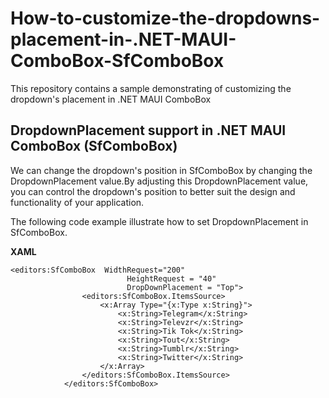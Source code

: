 # How-to-customize-the-dropdowns-placement-in-.NET-MAUI-ComboBox-SfComboBox
This repository contains a sample demonstrating of customizing the dropdown's placement in .NET MAUI ComboBox
## DropdownPlacement support in .NET MAUI ComboBox (SfComboBox)
 We can change the dropdown's position in SfComboBox by changing the DropdownPlacement value.By adjusting this DropdownPlacement value, you can control the dropdown's position to better suit the design and functionality of your application.

The following code example illustrate how to set DropdownPlacement in SfComboBox.

**XAML**
```
<editors:SfComboBox  WidthRequest="200" 
                          HeightRequest = "40"
                          DropDownPlacement = "Top">
                <editors:SfComboBox.ItemsSource>
                    <x:Array Type="{x:Type x:String}">
                        <x:String>Telegram</x:String>
                        <x:String>Televzr</x:String>
                        <x:String>Tik Tok</x:String>
                        <x:String>Tout</x:String>
                        <x:String>Tumblr</x:String>
                        <x:String>Twitter</x:String>
                    </x:Array>
                </editors:SfComboBox.ItemsSource>
            </editors:SfComboBox>

```
